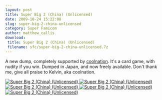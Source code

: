 ```yaml
---
layout: post
title: Super Big 2 (China) (Unlicensed)
date: 2009-10-24 15:22:08
slug: super-big-2-china-unlicensed
category: Super Famicom
author: matthew_callis
download:
 title: Super Big 2 (China) (Unlicensed)
 filename: sfc/super-big-2-china-unlicensed.7z
---
```


A new dump, completely supported by [coolnation](http://forums.no-intro.org/memberlist.php?mode=viewprofile&u=1123). It's a card game, with nudity if you win. Dumped in Japan, and now freely available. Don't thank me, give all praise to Kelvin, aka coolnation.

[
![Super Big 2 (China) (Unlicensed)](https://snes.in/screenshots/super-big-2/super-big-2.0.png "Super Big 2 (China) (Unlicensed)")
![Super Big 2 (China) (Unlicensed)](https://snes.in/screenshots/super-big-2/super-big-2.1.png "Super Big 2 (China) (Unlicensed)")
![Super Big 2 (China) (Unlicensed)](https://snes.in/screenshots/super-big-2/super-big-2.2.png "Super Big 2 (China) (Unlicensed)")
![Super Big 2 (China) (Unlicensed)](https://snes.in/screenshots/super-big-2/super-big-2.3.png "Super Big 2 (China) (Unlicensed)")
![Super Big 2 (China) (Unlicensed)](https://snes.in/screenshots/super-big-2/super-big-2.4.png "Super Big 2 (China) (Unlicensed)")
](http://superfamicom.org/info/super-big-2/ "Super Big 2 (China) (Unlicensed)")
